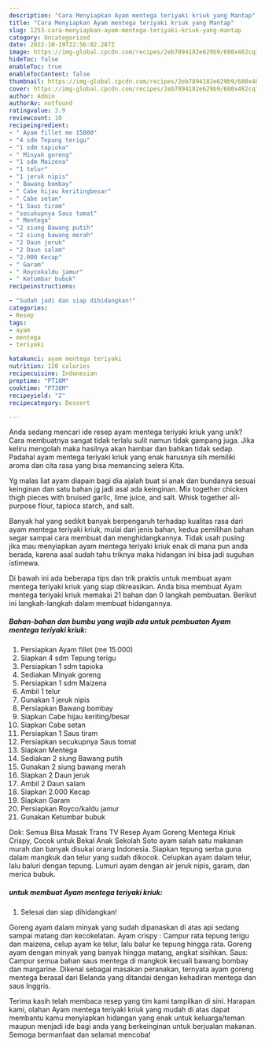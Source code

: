 ```yaml
---
description: "Cara Menyiapkan Ayam mentega teriyaki kriuk yang Mantap"
title: "Cara Menyiapkan Ayam mentega teriyaki kriuk yang Mantap"
slug: 1253-cara-menyiapkan-ayam-mentega-teriyaki-kriuk-yang-mantap
category: Uncategorized
date: 2022-10-19T22:56:02.287Z
image: https://img-global.cpcdn.com/recipes/2eb7894182e629b9/680x482cq70/ayam-mentega-teriyaki-kriuk-foto-resep-utama.jpg
hideToc: false
enableToc: true
enableTocContent: false
thumbnail: https://img-global.cpcdn.com/recipes/2eb7894182e629b9/680x482cq70/ayam-mentega-teriyaki-kriuk-foto-resep-utama.jpg
cover: https://img-global.cpcdn.com/recipes/2eb7894182e629b9/680x482cq70/ayam-mentega-teriyaki-kriuk-foto-resep-utama.jpg
author: Admin
authorAv: notfound
ratingvalue: 3.9
reviewcount: 10
recipeingredient:
- " Ayam fillet me 15000"
- "4 sdm Tepung terigu"
- "1 sdm tapioka"
- " Minyak goreng"
- "1 sdm Maizena"
- "1 telur"
- "1 jeruk nipis"
- " Bawang bombay"
- " Cabe hijau keritingbesar"
- " Cabe setan"
- "1 Saus tiram"
- "secukupnya Saus tomat"
- " Mentega"
- "2 siung Bawang putih"
- "2 siung bawang merah"
- "2 Daun jeruk"
- "2 Daun salam"
- "2.000 Kecap"
- " Garam"
- " Roycokaldu jamur"
- " Ketumbar bubuk"
recipeinstructions:

- "Sudah jadi dan siap dihidangkan!"
categories:
- Resep
tags:
- ayam
- mentega
- teriyaki

katakunci: ayam mentega teriyaki 
nutrition: 120 calories
recipecuisine: Indonesian
preptime: "PT18M"
cooktime: "PT38M"
recipeyield: "2"
recipecategory: Dessert

---
```





Anda sedang mencari ide resep ayam mentega teriyaki kriuk yang unik? Cara membuatnya sangat tidak terlalu sulit namun tidak gampang juga. Jika keliru mengolah maka hasilnya akan hambar dan bahkan tidak sedap. Padahal ayam mentega teriyaki kriuk yang enak harusnya sih memiliki aroma dan cita rasa yang bisa memancing selera Kita.





Yg malas liat ayam diapain bagi dia ajalah buat si anak dan bundanya sesuai keinginan dan satu bahan jg jadi asal ada keinginan. Mix together chicken thigh pieces with bruised garlic, lime juice, and salt. Whisk together all-purpose flour, tapioca starch, and salt.

Banyak hal yang sedikit banyak berpengaruh terhadap kualitas rasa dari ayam mentega teriyaki kriuk, mulai dari jenis bahan, kedua pemilihan bahan segar sampai cara membuat dan menghidangkannya. Tidak usah pusing jika mau menyiapkan ayam mentega teriyaki kriuk enak di mana pun anda berada, karena asal sudah tahu triknya maka hidangan ini bisa jadi suguhan istimewa.






Di bawah ini ada beberapa tips dan trik praktis untuk membuat ayam mentega teriyaki kriuk yang siap dikreasikan. Anda bisa membuat Ayam mentega teriyaki kriuk memakai 21 bahan dan 0 langkah pembuatan. Berikut ini langkah-langkah dalam membuat hidangannya.

<!--inarticleads1-->

##### Bahan-bahan dan bumbu yang wajib ada untuk pembuatan Ayam mentega teriyaki kriuk:

1. Persiapkan  Ayam fillet (me 15.000)
1. Siapkan 4 sdm Tepung terigu
1. Persiapkan 1 sdm tapioka
1. Sediakan  Minyak goreng
1. Persiapkan 1 sdm Maizena
1. Ambil 1 telur
1. Gunakan 1 jeruk nipis
1. Persiapkan  Bawang bombay
1. Siapkan  Cabe hijau keriting/besar
1. Siapkan  Cabe setan
1. Persiapkan 1 Saus tiram
1. Persiapkan secukupnya Saus tomat
1. Siapkan  Mentega
1. Sediakan 2 siung Bawang putih
1. Gunakan 2 siung bawang merah
1. Siapkan 2 Daun jeruk
1. Ambil 2 Daun salam
1. Siapkan 2.000 Kecap
1. Siapkan  Garam
1. Persiapkan  Royco/kaldu jamur
1. Gunakan  Ketumbar bubuk


Dok: Semua Bisa Masak Trans TV Resep Ayam Goreng Mentega Kriuk Crispy, Cocok untuk Bekal Anak Sekolah Soto ayam salah satu makanan murah dan banyak disukai orang Indonesia. Siapkan tepung serba guna dalam mangkuk dan telur yang sudah dikocok. Celupkan ayam dalam telur, lalu baluri dengan tepung. Lumuri ayam dengan air jeruk nipis, garam, dan merica bubuk. 

<!--inarticleads2-->

#####  untuk membuat Ayam mentega teriyaki kriuk:


1. Selesai dan siap dihidangkan!

Goreng ayam dalam minyak yang sudah dipanaskan di atas api sedang sampai matang dan kecokelatan. Ayam crispy : Campur rata tepung terigu dan maizena, celup ayam ke telur, lalu balur ke tepung hingga rata. Goreng ayam dengan minyak yang banyak hingga matang, angkat sisihkan. Saus: Campur semua bahan saus mentega di mangkok kecuali bawang bombay dan margarine. Dikenal sebagai masakan peranakan, ternyata ayam goreng mentega berasal dari Belanda yang ditandai dengan kehadiran mentega dan saus Inggris. 

Terima kasih telah membaca resep yang tim kami tampilkan di sini. Harapan kami, olahan Ayam mentega teriyaki kriuk yang mudah di atas dapat membantu kamu menyiapkan hidangan yang enak untuk keluarga/teman maupun menjadi ide bagi anda yang berkeinginan untuk berjualan makanan. Semoga bermanfaat dan selamat mencoba!
